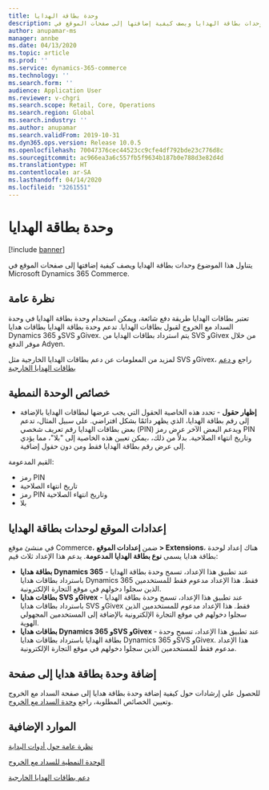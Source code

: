 ```yaml
---
title: وحدة بطاقة الهدايا
description: يتناول هذا الموضوع وحدات بطاقة الهدايا ويصف كيفية إضافتها إلى صفحات الموقع في Microsoft Dynamics 365 Commerce.
author: anupamar-ms
manager: annbe
ms.date: 04/13/2020
ms.topic: article
ms.prod: ''
ms.service: dynamics-365-commerce
ms.technology: ''
ms.search.form: ''
audience: Application User
ms.reviewer: v-chgri
ms.search.scope: Retail, Core, Operations
ms.search.region: Global
ms.search.industry: ''
ms.author: anupamar
ms.search.validFrom: 2019-10-31
ms.dyn365.ops.version: Release 10.0.5
ms.openlocfilehash: 70047376cec44523cc9cfe4df792bde23c776d8c
ms.sourcegitcommit: ac966ea3a6c557fb5f9634b187b0e788d3e82d4d
ms.translationtype: HT
ms.contentlocale: ar-SA
ms.lasthandoff: 04/14/2020
ms.locfileid: "3261551"
---
```

# <a name="gift-card-module"></a>وحدة بطاقة الهدايا

[!include [banner](includes/banner.md)]

يتناول هذا الموضوع وحدات بطاقة الهدايا ويصف كيفية إضافتها إلى صفحات الموقع في Microsoft Dynamics 365 Commerce.

## <a name="overview"></a>نظرة عامة

تعتبر بطاقات الهدايا طريقة دفع شائعة، ويمكن استخدام وحدة بطاقة الهدايا في وحدة السداد مع الخروج لقبول بطاقات الهدايا. تدعم وحدة بطاقة الهدايا بطاقات هدايا Dynamics 365 وSVS وGivex. يتم استرداد بطاقات الهدايا من SVS وGivex من خلال موفر الدفع Adyen.

لمزيد من المعلومات عن دعم بطاقات الهدايا الخارجية مثل SVS وGivex، راجع [و دعم بطاقات الهدايا الخارجية](./dev-itpro/gift-card.md)

## <a name="module-properties"></a>خصائص الوحدة النمطية

- **إظهار حقول** - تحدد هذه الخاصية الحقول التي يجب عرضها لبطاقات الهدايا بالإضافة إلى رقم بطاقة الهدايا، الذي يظهر دائمًا بشكل افتراضي. على سبيل المثال، تدعم بعض بطاقات الهدايا رقم تعريف شخصي (PIN) ويدعم البعض الآخر عرض رمز PIN وتاريخ انتهاء الصلاحية. بدلاً من ذلك، ،يمكن تعيين هذه الخاصية إلى "بلا"، مما يؤدي إلى عرض رقم بطاقة الهدايا فقط ومن دون حقول إضافية.

القيم المدعومة:
-   رمز PIN
-   تاريخ انتهاء الصلاحية
-   رمز PIN وتاريخ انتهاء الصلاحية 
-   بلا‬‬

## <a name="site-settings-for-gift-card-modules"></a>إعدادات الموقع لوحدات بطاقة الهدايا

في منشئ موقع Commerce، ضمن **إعدادات الموقع \> Extensions**، هناك إعداد لوحدة بطاقة هدايا يسمى **نوع بطاقة الهدايا المدعومة**. يدعم هذا الإعداد ثلاث قيم:
- **بطاقة هدايا Dynamics 365** - عند تطبيق هذا الإعداد، تسمح وحدة بطاقة الهدايا باسترداد بطاقات هدايا Dynamics 365 فقط. هذا الإعداد مدعوم فقط للمستخدمين الذين سجلوا دخولهم في موقع التجارة الإلكترونية.
- **بطاقات هدايا SVS وGivex** - عند تطبيق هذا الإعداد، تسمح وحدة بطاقة الهدايا باسترداد بطاقات هدايا SVS وGivex فقط. هذا الإعداد مدعوم للمستخدمين الذين سجلوا دخولهم في موقع التجارة الإلكترونية بالإضافة إلى المستخدمين المجهولي الهوية.
- **بطاقات هدايا Dynamics 365 وSVS وGivex** - عند تطبيق هذا الإعداد، تسمح وحدة بطاقة الهدايا باسترداد بطاقات هدايا Dynamics 365 وSVS وGivex. هذا الإعداد مدعوم فقط للمستخدمين الذين سجلوا دخولهم في موقع التجارة الإلكترونية.

## <a name="add-a-gift-card-module-to-a-page"></a>إضافة وحدة بطاقة هدايا إلى صفحة

للحصول علي إرشادات حول كيفية إضافة وحدة بطاقة هدايا إلى صفحة السداد مع الخروج‬ وتعيين الخصائص المطلوبة، راجع [وحدة السداد مع الخروج](add-checkout-module.md).

## <a name="additional-resources"></a>الموارد الإضافية

[نظرة عامة حول أدوات البداية](starter-kit-overview.md)

[الوحدة النمطية للسداد مع الخروج](add-checkout-module.md)

[دعم بطاقات الهدايا الخارجية](./dev-itpro/gift-card.md)
